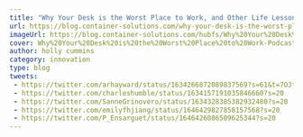 ```yaml
---
title: "Why Your Desk is the Worst Place to Work, and Other Life Lessons from a Lazy Developer"
url: https://blog.container-solutions.com/why-your-desk-is-the-worst-place-to-work-and-other-life-lessons-from-a-lazy-developer
imageUrl: https://blog.container-solutions.com/hubfs/Why%20Your%20Desk%20is%20the%20Worst%20Place%20to%20Work-Podcast%20Hero.png
cover: Why%20Your%20Desk%20is%20the%20Worst%20Place%20to%20Work-Podcast%20Hero.png
author: holly cummins
category: innovation
type: blog
tweets: 
 - https://twitter.com/arhayward/status/1634266872089837569?s=61&t=7OJt173Aoear21855Nvhqw
 - https://twitter.com/charleshumble/status/1634157191035846660?s=20
 - https://twitter.com/SanneGrinovero/status/1634328385382932480?s=20
 - https://twitter.com/emilyfhjiang/status/1646429827858157568?s=20
 - https://twitter.com/P_Ensarguet/status/1646426086509625344?s=20
---
```


